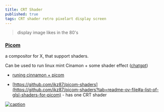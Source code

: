 ```yaml
---
title: CRT Shader
published: true
tags: CRT shader retro pixelart display screen
---
```

> display image likes in the 80's

### [Picom](https://github.com/yshui/picom?tab=readme-ov-file#picom)

a compositor for X, that support shaders.

Can be used to run linux mint Cinamon + some shader effect ([chatgpt](https://chatgpt.com/share/68014eba-be54-800d-8027-6cfa490f5ebd))
- [runing cinnamon + picom](https://chatgpt.com/share/68014f1a-6e54-800d-9208-99402c5aeaac)

- [https://github.com/ikz87/picom-shaders](https://github.com/ikz87/picom-shaders?tab=readme-ov-file#a-list-of-glsl-shaders-for-picom) - has one CRT shader

[![caption](https://user-images.githubusercontent.com/98569017/227437429-1a3a2754-dba5-41f7-a431-c225ec8323db.png)](https://github.com/ikz87/picom-shaders/wiki/Shader-gallery)

